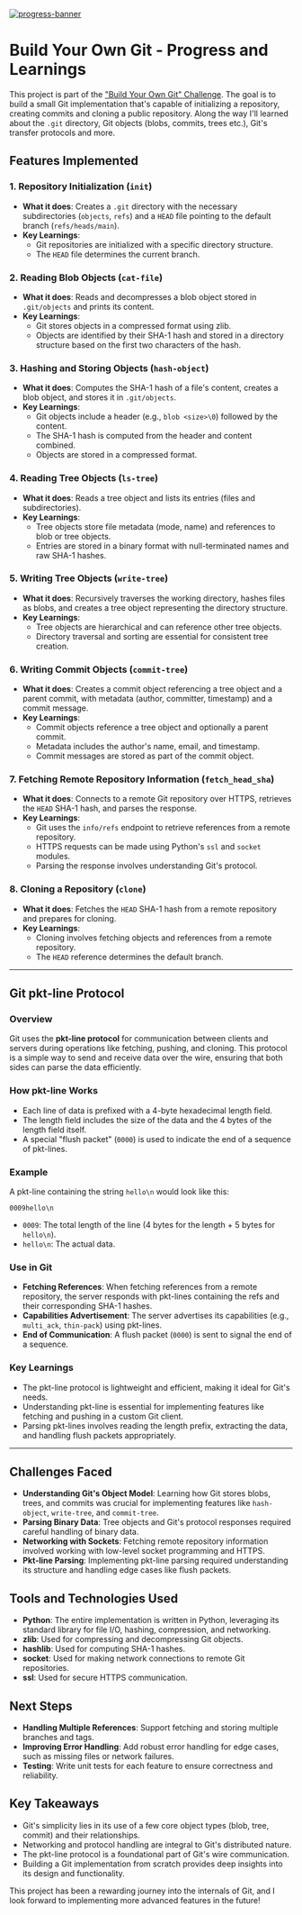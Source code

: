 [![progress-banner](https://backend.codecrafters.io/progress/git/fb24059f-19b7-44b7-b8f1-ac5e92a79827)](https://app.codecrafters.io/users/codecrafters-bot?r=2qF)

# Build Your Own Git - Progress and Learnings

This project is part of the ["Build Your Own Git" Challenge](https://codecrafters.io/challenges/git). The goal is to build a small Git implementation that's capable of initializing a repository, creating commits and cloning a public repository.
Along the way I'll learned about the `.git` directory, Git objects (blobs,
commits, trees etc.), Git's transfer protocols and more.

## Features Implemented

### 1. Repository Initialization (`init`)
- **What it does**: Creates a `.git` directory with the necessary subdirectories (`objects`, `refs`) and a `HEAD` file pointing to the default branch (`refs/heads/main`).
- **Key Learnings**:
  - Git repositories are initialized with a specific directory structure.
  - The `HEAD` file determines the current branch.

### 2. Reading Blob Objects (`cat-file`)
- **What it does**: Reads and decompresses a blob object stored in `.git/objects` and prints its content.
- **Key Learnings**:
  - Git stores objects in a compressed format using zlib.
  - Objects are identified by their SHA-1 hash and stored in a directory structure based on the first two characters of the hash.

### 3. Hashing and Storing Objects (`hash-object`)
- **What it does**: Computes the SHA-1 hash of a file's content, creates a blob object, and stores it in `.git/objects`.
- **Key Learnings**:
  - Git objects include a header (e.g., `blob <size>\0`) followed by the content.
  - The SHA-1 hash is computed from the header and content combined.
  - Objects are stored in a compressed format.

### 4. Reading Tree Objects (`ls-tree`)
- **What it does**: Reads a tree object and lists its entries (files and subdirectories).
- **Key Learnings**:
  - Tree objects store file metadata (mode, name) and references to blob or tree objects.
  - Entries are stored in a binary format with null-terminated names and raw SHA-1 hashes.

### 5. Writing Tree Objects (`write-tree`)
- **What it does**: Recursively traverses the working directory, hashes files as blobs, and creates a tree object representing the directory structure.
- **Key Learnings**:
  - Tree objects are hierarchical and can reference other tree objects.
  - Directory traversal and sorting are essential for consistent tree creation.

### 6. Writing Commit Objects (`commit-tree`)
- **What it does**: Creates a commit object referencing a tree object and a parent commit, with metadata (author, committer, timestamp) and a commit message.
- **Key Learnings**:
  - Commit objects reference a tree object and optionally a parent commit.
  - Metadata includes the author's name, email, and timestamp.
  - Commit messages are stored as part of the commit object.

### 7. Fetching Remote Repository Information (`fetch_head_sha`)
- **What it does**: Connects to a remote Git repository over HTTPS, retrieves the `HEAD` SHA-1 hash, and parses the response.
- **Key Learnings**:
  - Git uses the `info/refs` endpoint to retrieve references from a remote repository.
  - HTTPS requests can be made using Python's `ssl` and `socket` modules.
  - Parsing the response involves understanding Git's protocol.

### 8. Cloning a Repository (`clone`)
- **What it does**: Fetches the `HEAD` SHA-1 hash from a remote repository and prepares for cloning.
- **Key Learnings**:
  - Cloning involves fetching objects and references from a remote repository.
  - The `HEAD` reference determines the default branch.

---

## Git pkt-line Protocol

### Overview
Git uses the **pkt-line protocol** for communication between clients and servers during operations like fetching, pushing, and cloning. This protocol is a simple way to send and receive data over the wire, ensuring that both sides can parse the data efficiently.

### How pkt-line Works
- Each line of data is prefixed with a 4-byte hexadecimal length field.
- The length field includes the size of the data and the 4 bytes of the length field itself.
- A special "flush packet" (`0000`) is used to indicate the end of a sequence of pkt-lines.

### Example
A pkt-line containing the string `hello\n` would look like this:
```
0009hello\n
```
- `0009`: The total length of the line (4 bytes for the length + 5 bytes for `hello\n`).
- `hello\n`: The actual data.

### Use in Git
- **Fetching References**: When fetching references from a remote repository, the server responds with pkt-lines containing the refs and their corresponding SHA-1 hashes.
- **Capabilities Advertisement**: The server advertises its capabilities (e.g., `multi_ack`, `thin-pack`) using pkt-lines.
- **End of Communication**: A flush packet (`0000`) is sent to signal the end of a sequence.

### Key Learnings
- The pkt-line protocol is lightweight and efficient, making it ideal for Git's needs.
- Understanding pkt-line is essential for implementing features like fetching and pushing in a custom Git client.
- Parsing pkt-lines involves reading the length prefix, extracting the data, and handling flush packets appropriately.

---

## Challenges Faced
- **Understanding Git's Object Model**: Learning how Git stores blobs, trees, and commits was crucial for implementing features like `hash-object`, `write-tree`, and `commit-tree`.
- **Parsing Binary Data**: Tree objects and Git's protocol responses required careful handling of binary data.
- **Networking with Sockets**: Fetching remote repository information involved working with low-level socket programming and HTTPS.
- **Pkt-line Parsing**: Implementing pkt-line parsing required understanding its structure and handling edge cases like flush packets.

## Tools and Technologies Used
- **Python**: The entire implementation is written in Python, leveraging its standard library for file I/O, hashing, compression, and networking.
- **zlib**: Used for compressing and decompressing Git objects.
- **hashlib**: Used for computing SHA-1 hashes.
- **socket**: Used for making network connections to remote Git repositories.
- **ssl**: Used for secure HTTPS communication.

## Next Steps
- **Handling Multiple References**: Support fetching and storing multiple branches and tags.
- **Improving Error Handling**: Add robust error handling for edge cases, such as missing files or network failures.
- **Testing**: Write unit tests for each feature to ensure correctness and reliability.

## Key Takeaways
- Git's simplicity lies in its use of a few core object types (blob, tree, commit) and their relationships.
- Networking and protocol handling are integral to Git's distributed nature.
- The pkt-line protocol is a foundational part of Git's wire communication.
- Building a Git implementation from scratch provides deep insights into its design and functionality.

This project has been a rewarding journey into the internals of Git, and I look forward to implementing more advanced features in the future!